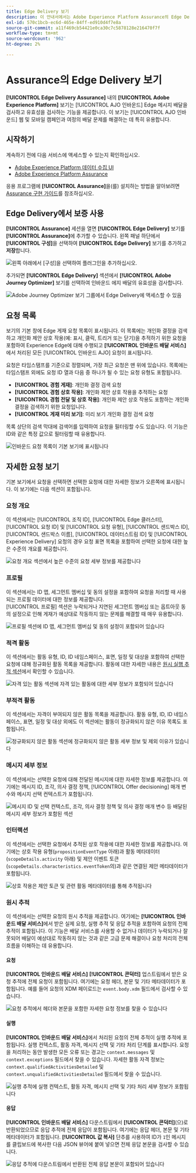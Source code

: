 ```yaml
---
title: Edge Delivery 보기
description: 이 안내서에서는 Adobe Experience Platform Assurance의 Edge Delivery 보기에 대한 자세한 정보를 제공합니다.
exl-id: 570c1bcb-ec6d-465e-84ff-ed910d4f7e8a
source-git-commit: a11f469cb54421e0ca30c7c5878128e216470f7f
workflow-type: tm+mt
source-wordcount: '962'
ht-degree: 2%

---
```


# Assurance의 Edge Delivery 보기

**[!UICONTROL Edge Delivery Assurance]** 내의 **[!UICONTROL Adobe Experience Platform]** 보기는 [!UICONTROL AJO 인바운드] Edge 메시지 배달을 검사하고 유효성을 검사하는 기능을 제공합니다. 이 보기는 [!UICONTROL AJO 인바운드] 웹 및 모바일 캠페인과 여정의 배달 문제를 해결하는 데 특히 유용합니다.

## 시작하기

계속하기 전에 다음 서비스에 액세스할 수 있는지 확인하십시오.

- [Adobe Experience Platform 데이터 수집 UI](https://experience.adobe.com/#/data-collection/)
- [Adobe Experience Platform Assurance](https://experience.adobe.com/assurance)

응용 프로그램에 **[!UICONTROL Assurance]**&#x200B;을(를) 설치하는 방법을 알아보려면 [Assurance 구현 가이드](../tutorials/implement-assurance.md)를 참조하십시오.

## Edge Delivery에서 보증 사용

**[!UICONTROL Assurance]** 세션을 열면 **[!UICONTROL Edge Delivery]** 보기를 **[!UICONTROL Assurance]**&#x200B;에 추가할 수 있습니다. 왼쪽 패널 하단에서 **[!UICONTROL 구성]**&#x200B;을 선택하여 **[!UICONTROL Edge Delivery]** 보기를 추가하고 **저장**&#x200B;합니다.

![왼쪽 아래에서 [구성]을 선택하여 플러그인을 추가하십시오.](./images/edge-delivery/add-plugin.png)

추가되면 **[!UICONTROL Edge Delivery]** 섹션에서 **[!UICONTROL Adobe Journey Optimizer]** 보기를 선택하여 인바운드 에지 배달의 유효성을 검사합니다.

![Adobe Journey Optimizer 보기 그룹에서 Edge Delivery에 액세스할 수 있음](./images/edge-delivery/ajo-plugins.png)

## 요청 목록

보기의 기본 창에 Edge 게재 요청 목록이 표시됩니다. 이 목록에는 개인화 결정을 검색하고 개인화 제안 상호 작용(예: 표시, 클릭, 트리거 또는 닫기)을 추적하기 위한 요청을 포함하여 Experience Edge에 대해 수행되고 **[!UICONTROL 인바운드 배달 서비스]**&#x200B;에서 처리된 모든 [!UICONTROL 인바운드 AJO] 요청이 표시됩니다.

요청은 타임스탬프를 기준으로 정렬되며, 가장 최근 요청은 맨 위에 있습니다. 목록에는 타임스탬프 외에도 요청 ID 열과 다음 중 하나가 될 수 있는 요청 유형도 포함됩니다.

- **[!UICONTROL 경험 게재]**: 개인화 결정 검색 요청
- **[!UICONTROL 경험 상호 작용]**: 개인화 제안 상호 작용을 추적하는 요청
- **[!UICONTROL 경험 전달 및 상호 작용]**: 개인화 제안 상호 작용도 포함하는 개인화 결정을 검색하기 위한 요청입니다.
- **[!UICONTROL 게재 미리 보기]**: 미리 보기 개인화 결정 검색 요청

목록 상단의 검색 막대에 검색어를 입력하여 요청을 필터링할 수도 있습니다. 이 기능은 ID와 같은 특정 값으로 필터링할 때 유용합니다.

![인바운드 요청 목록이 기본 보기에 표시됩니다](./images/edge-delivery/request-list.png)

## 자세한 요청 보기

기본 보기에서 요청을 선택하면 선택한 요청에 대한 자세한 정보가 오른쪽에 표시됩니다. 이 보기에는 다음 섹션이 포함됩니다.

### 요청 개요

이 섹션에서는 [!UICONTROL 조직 ID], [!UICONTROL Edge 클러스터], [!UICONTROL 요청 ID] 및 [!UICONTROL 요청 유형], [!UICONTROL 샌드박스 ID], [!UICONTROL 샌드박스 이름], [!UICONTROL 데이터스트림 ID] 및 [!UICONTROL Experience Delivery] 요청의 경우 요청 표면 목록을 포함하여 선택한 요청에 대한 높은 수준의 개요를 제공합니다.

![요청 개요 섹션에서 높은 수준의 요청 세부 정보를 제공합니다](./images/edge-delivery/request-overview.png)

### 프로필

이 섹션에서는 ID 맵, 세그먼트 멤버십 및 동의 설정을 포함하여 요청을 처리할 때 사용되는 프로필 데이터에 대한 정보를 제공합니다.\
[!UICONTROL 프로필] 섹션은 누락되거나 지연된 세그먼트 멤버십 또는 옵트아웃 동의 설정으로 인해 게재가 예상대로 작동하지 않는 문제를 해결할 때 매우 유용합니다.

![프로필 섹션에 ID 맵, 세그먼트 멤버십 및 동의 설정이 포함되어 있습니다](./images/edge-delivery/profile.png)

### 적격 활동

이 섹션에서는 활동 유형, ID, ID 네임스페이스, 표면, 일정 및 대상을 포함하여 선택한 요청에 대해 정규화된 활동 목록을 제공합니다. 활동에 대한 자세한 내용은 [원시 실행 추적 섹션](#execution)에서 확인할 수 있습니다.

![자격 있는 활동 섹션에 자격 있는 활동에 대한 세부 정보가 포함되어 있습니다](./images/edge-delivery/qualified-activities.png)

### 부적격 활동

이 섹션에서는 자격이 부여되지 않은 활동 목록을 제공합니다. 활동 유형, ID, ID 네임스페이스, 표면, 일정 및 대상 외에도 이 섹션에는 활동이 정규화되지 않은 이유 목록도 포함됩니다.

![정규화되지 않은 활동 섹션에 정규화되지 않은 활동 세부 정보 및 제외 이유가 있습니다](./images/edge-delivery/unqualified-activities.png)

### 메시지 세부 정보

이 섹션에서는 선택한 요청에 대해 전달된 메시지에 대한 자세한 정보를 제공합니다. 여기에는 메시지 ID, 조각, 의사 결정 정책, [!UICONTROL Offer decisioning] 매개 변수와 메시지 선택 컨텍스트가 포함됩니다.

![메시지 ID 및 선택 컨텍스트, 조각, 의사 결정 정책 및 의사 결정 매개 변수 등 배달된 메시지 세부 정보가 포함된 섹션](./images/edge-delivery/message-details.png)

### 인터랙션

이 섹션에서는 선택한 요청에서 추적된 상호 작용에 대한 자세한 정보를 제공합니다. 여기에는 상호 작용 유형(`propositionEventType` 아래)과 활동 메타데이터(`scopeDetails.activity` 아래) 및 제안 이벤트 토큰(`scopeDetails.characteristics.eventToken`의)과 같은 연결된 제안 메타데이터가 포함됩니다.

![상호 작용은 제안 토큰 및 관련 활동 메타데이터를 통해 추적됩니다](./images/edge-delivery/interactions.png)

### 원시 추적

이 섹션에서는 선택한 요청의 원시 추적을 제공합니다. 여기에는 **[!UICONTROL 인바운드 배달 서비스]**&#x200B;에서 받은 실제 요청, 실행 추적 및 응답 추적을 포함하여 요청의 전체 추적이 포함됩니다. 이 기능은 배달 서비스를 사용할 수 없거나 데이터가 누락되거나 잘못되어 배달이 예상대로 작동하지 않는 것과 같은 고급 문제 해결이나 요청 처리의 전체 흐름을 이해하는 데 유용합니다.

#### 요청

**[!UICONTROL 인바운드 배달 서비스]** **[!UICONTROL 콘덕터]** 업스트림에서 받은 요청 추적에 전체 요청이 포함됩니다. 여기에는 요청 헤더, 본문 및 기타 메타데이터가 포함됩니다. 예를 들어 요청의 XDM 페이로드는 `event.body.xdm` 필드에서 검사할 수 있습니다.

![요청 추적에서 헤더와 본문을 포함한 자세한 요청 정보를 찾을 수 있습니다](./images/edge-delivery/request.png)

#### 실행

**[!UICONTROL 인바운드 배달 서비스]**&#x200B;에서 처리된 요청의 전체 추적이 실행 추적에 포함됩니다. 실행 컨텍스트, 활동 자격, 메시지 선택 및 기타 처리 단계를 표시합니다. 요청을 처리하는 동안 발생한 모든 오류 또는 경고는 `context.messages` 및 `context.exceptions` 필드에서 찾을 수 있습니다. 자세한 활동 자격 정보는 `context.qualifiedActivitiesDetailed` 및 `context.unqualifiedActivitiesDetailed` 필드에서 찾을 수 있습니다.

![실행 추적에 실행 컨텍스트, 활동 자격, 메시지 선택 및 기타 처리 세부 정보가 포함됩니다](./images/edge-delivery/execution.png)

#### 응답

**[!UICONTROL 인바운드 배달 서비스]** 다운스트림에서 **[!UICONTROL 콘덕터]**(으)로 반환되었으므로 응답 추적에 전체 응답이 포함됩니다. 여기에는 응답 헤더, 본문 및 기타 메타데이터가 포함됩니다. **[!UICONTROL 값 복사]** 단추를 사용하여 ID가 `1`인 메시지를 클립보드에 복사한 다음 JSON 뷰어에 붙여 넣으면 전체 응답 본문을 검사할 수 있습니다.

![응답 추적에 다운스트림에서 반환된 전체 응답 본문이 포함되어 있습니다](./images/edge-delivery/response.png)
